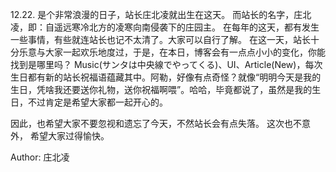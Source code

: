 12.22. 是个非常浪漫的日子，站长庄北凌就出生在这天。
而站长的名字，庄北凌，即：自遥远寒冷北方的凌寒向南侵袭下的庄园主。
在每年的这天，都有发生一些事情，有些就连站长也记不太清了。大家可以自行了解。
在这一天，站长十分乐意与大家一起欢乐地度过，于是，在本日，博客会有一点点小小的变化，你能找到是哪里吗？
Music(サンタは中央線でやってくる)、UI、Article(New)，每次生日都有新的站长祝福语蕴藏其中。阿勒，好像有点奇怪？就像“明明今天是我的生日，凭啥我还要送你礼物，送你祝福啊喂”。哈哈，毕竟都说了，虽然是我的生日，不过肯定是希望大家都一起开心的。

因此，也希望大家不要忽视和遗忘了今天，不然站长会有点失落。
这次也不意外，
希望大家过得愉快。

Author: 庄北凌
